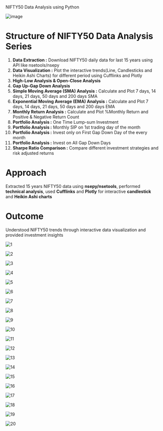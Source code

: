  NIFTY50 Data Analysis using Python

 
![image](https://user-images.githubusercontent.com/114581035/216782163-eea21cbf-2560-4919-a28c-3ecf3cfbb499.png)


# Structure of NIFTY50 Data Analysis Series
1. **Data Extraction :** Download NIFTY50 daily data for last 15 years using API like nsetools/nsepy
2. **Data Visualization :** Plot the interactive trends(Line, Candlesticks and Heikin Ashi Charts) for different period using Cufflinks and Plotly
3. **High-Low Analysis & Open-Close Analysis**
4. **Gap Up-Gap Down Analysis**
5. **Simple Moving Average (SMA) Analysis :** Calculate and Plot 7 days, 14 days, 21 days, 50 days and 200 days SMA
6. **Exponential Moving Average (EMA) Analysis :** Calculate and Plot 7 days, 14 days, 21 days, 50 days and 200 days EMA
7. **Monthly Return Analysis :** Calculate and Plot %Monthly Return and Positive & Negative Return Count
8. **Portfolio Analysis :** One Time Lump-sum Investment
9. **Portfolio Analysis :** Monthly SIP on 1st trading day of the month
10. **Portfolio Analysis :** Invest only on First Gap Down Day of the every month
11. **Portfolio Analysis :** Invest on All Gap Down Days
12. **Sharpe Ratio Comparison :** Compare different investment strategies and risk adjusted returns


# Approach
Extracted 15 years NIFTY50 data using **nsepy/nsetools**, performed **technical analysis**, used **Cufflinks** and **Plotly** for interactive **candlestick** and **Heikin Ashi charts**

# Outcome

Understood NIFTY50 trends through interactive data visualization and provided investment insights


![1](https://user-images.githubusercontent.com/114581035/233861339-f3502eec-019b-4bff-aa3a-332422d71f45.png)

![2](https://user-images.githubusercontent.com/114581035/233861391-8c5ed324-7fab-43d6-97c6-3aa18f4f95be.png)

![3](https://user-images.githubusercontent.com/114581035/233861469-603e4aac-0a3f-4842-96ef-deff7ac73cf8.png)

![4](https://user-images.githubusercontent.com/114581035/233861525-f12faa1e-9f05-4cd8-b026-e70c12c1f9a4.png)

![5](https://user-images.githubusercontent.com/114581035/233861675-3b1f91f0-879c-425b-afe3-355fdead4b53.png)

![6](https://user-images.githubusercontent.com/114581035/233861721-0c900a67-3686-4352-9c27-38f14ff0848d.png)

![7](https://user-images.githubusercontent.com/114581035/233861766-cc7b08ac-27df-46ba-b5fc-3e2006c19100.png)

![8](https://user-images.githubusercontent.com/114581035/233861792-be9b654d-746a-47e0-b8c1-1453c8e0ab63.png)

![9](https://user-images.githubusercontent.com/114581035/233861829-f1b9725d-ef94-48a3-b4e9-d1b5fad7d675.png)

![10](https://user-images.githubusercontent.com/114581035/233861872-7ed4f0e7-acc5-46b0-98ae-8d3ea8f5cc1f.png)

![11](https://user-images.githubusercontent.com/114581035/233861907-1b35f048-2c6c-48f7-b9d6-b3b1446274af.png)

![12](https://user-images.githubusercontent.com/114581035/233862025-90b9fc6e-2027-4ec4-815e-abc7f626e0c8.png)

![13](https://user-images.githubusercontent.com/114581035/233862041-13f6f9d0-971b-4e6a-a5d1-4bc3b16e2d6b.png)

![14](https://user-images.githubusercontent.com/114581035/233862078-6ec0d67c-8e45-404c-847b-fb2d418d5cdd.png)

![15](https://user-images.githubusercontent.com/114581035/233862099-f7ca6631-1e8b-415a-aeb9-4a9dcb035ffe.png)

![16](https://user-images.githubusercontent.com/114581035/233862337-a3a82950-9da3-4217-bc0b-64f800b4d468.png)

![17](https://user-images.githubusercontent.com/114581035/233862366-e547f163-a7a9-4372-a336-d1442466ee27.png)

![18](https://user-images.githubusercontent.com/114581035/233862388-40446e0c-f821-4234-84d4-dc34ab50c37c.png)

![19](https://user-images.githubusercontent.com/114581035/233862440-9e3f7506-8a62-4d35-b547-22f2b8a25365.png)

![20](https://user-images.githubusercontent.com/114581035/233862457-97826434-3f7d-4798-bdb0-6d67b1cb6ffa.png)





